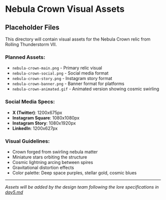 # Nebula Crown Visual Assets

## Placeholder Files
This directory will contain visual assets for the Nebula Crown relic from Rolling Thunderstorm VII.

### Planned Assets:
- `nebula-crown-main.png` - Primary relic visual
- `nebula-crown-social.png` - Social media format  
- `nebula-crown-story.png` - Instagram story format
- `nebula-crown-banner.png` - Banner format for platforms
- `nebula-crown-animated.gif` - Animated version showing cosmic swirling

### Social Media Specs:
- **X (Twitter)**: 1200x675px
- **Instagram Square**: 1080x1080px  
- **Instagram Story**: 1080x1920px
- **LinkedIn**: 1200x627px

### Visual Guidelines:
- Crown forged from swirling nebula matter
- Miniature stars orbiting the structure
- Cosmic lightning arcing between spires
- Gravitational distortion effects
- Color palette: Deep space purples, stellar gold, cosmic blues

---
*Assets will be added by the design team following the lore specifications in [day5.md](../../docs/scrolls/rolling-thunderstorm-vii/day5.md)*